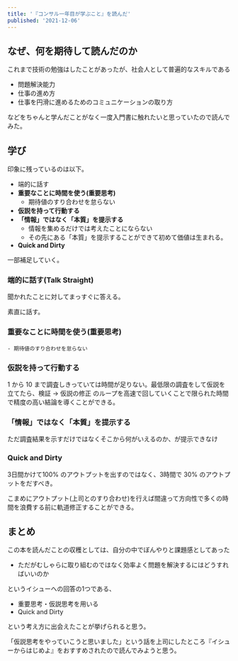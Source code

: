 ```yaml
---
title: '『コンサル一年目が学ぶこと』を読んだ'
published: '2021-12-06'
---
```


## なぜ、何を期待して読んだのか
これまで技術の勉強はしたことがあったが、社会人として普遍的なスキルである

- 問題解決能力
- 仕事の進め方
- 仕事を円滑に進めるためのコミュニケーションの取り方

などをちゃんと学んだことがなく一度入門書に触れたいと思っていたので読んでみた。

<!-- これ別にかかなくてもいい(調べればわかるので) -->
<!-- ## どんな本か -->

## 学び
印象に残っているのは以下。

- 端的に話す
- **重要なことに時間を使う(重要思考)**
    - 期待値のすり合わせを怠らない
- **仮説を持って行動する**
- **「情報」ではなく「本質」を提示する**
    - 情報を集めるだけでは考えたことにならない
    - その先にある「本質」を提示することができて初めて価値は生まれる。
- **Quick and Dirty**

一部補足していく。

### 端的に話す(Talk Straight)
聞かれたことに対してまっすぐに答える。

素直に話す。

### **重要なことに時間を使う(重要思考)**
    - 期待値のすり合わせを怠らない


### **仮説を持って行動する**
1 から 10 まで調査しきっていては時間が足りない。最低限の調査をして仮説を立てたら、検証 -> 仮説の修正 のループを高速で回していくことで限られた時間で精度の高い結論を導くことができる。

### **「情報」ではなく「本質」を提示する**
ただ調査結果を示すだけではなくそこから何がいえるのか、が提示できなけ

### **Quick and Dirty**
3日間かけて100% のアウトプットを出すのではなく、3時間で 30% のアウトプットをだすべき。

こまめにアウトプット(上司とのすり合わせ)を行えば間違って方向性で多くの時間を浪費する前に軌道修正することができる。

## まとめ
<!-- ここもうちょっとちゃんとかく -->
この本を読んだことの収穫としては、自分の中でぼんやりと課題感としてあった

- ただがむしゃらに取り組むのではなく効率よく問題を解決するにはどうすればいいのか

というイシューへの回答の1つである、

- 重要思考・仮説思考を用いる
- Quick and Dirty

という考え方に出会えたことが挙げられると思う。

<!-- ここもうちょっとちゃんとかく -->
「仮説思考をやっていこうと思いました」という話を上司にしたところ『イシューからはじめよ』をおすすめされたので読んでみようと思う。
